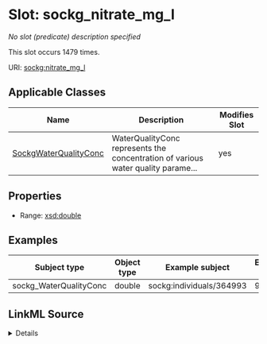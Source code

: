 

# Slot: sockg_nitrate_mg_l


_No slot (predicate) description specified_






This slot occurs 1479 times.


URI: [sockg:nitrate_mg_l](https://idir.uta.edu/sockg-ontology/docs/nitrate_mg_l)



<!-- no inheritance hierarchy -->





## Applicable Classes

| Name | Description | Modifies Slot |
| --- | --- | --- |
| [SockgWaterQualityConc](../classes/SockgWaterQualityConc.md) | WaterQualityConc represents the concentration of various water quality parame... |  yes  |







## Properties

* Range: [xsd:double](http://www.w3.org/2001/XMLSchema#double)






## Examples

| Subject type | Object type | Example subject | Example object | Occurrences |
| --- | --- | --- | --- | --- |
| sockg_WaterQualityConc | double | sockg:individuals/364993 | 9.65735 | 1479 |




## LinkML Source

<details>

```yaml
name: sockg_nitrate_mg_l
annotations:
  count:
    tag: count
    value: 1479
description: No slot (predicate) description specified
examples:
- object:
    example_object: '9.65735'
    example_object_type: double
    example_predicate: sockg:nitrate_mg_l
    example_subject: sockg:individuals/364993
    example_subject_type: sockg_WaterQualityConc
from_schema: soc-kg
rank: 1000
slot_uri: sockg:nitrate_mg_l
alias: sockg_nitrate_mg_l
domain_of:
- sockg_WaterQualityConc
range: double

```
</details>